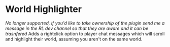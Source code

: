 # World Highlighter
*No longer supported, if you'd like to take ownership of the plugin send me a message in the RL dev channel so that they are aware and it can be trasnfered*
Adds a rightclick option to player chat messages which will scroll and highlight their world, assuming you aren't on the same world.
